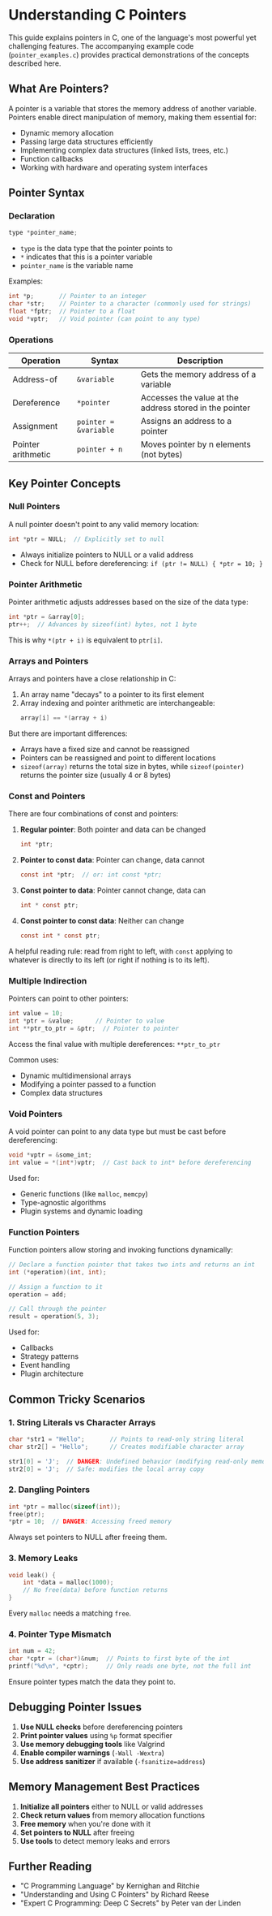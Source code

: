 # Understanding C Pointers

This guide explains pointers in C, one of the language's most powerful yet challenging features. The accompanying example code (`pointer_examples.c`) provides practical demonstrations of the concepts described here.

## What Are Pointers?

A pointer is a variable that stores the memory address of another variable. Pointers enable direct manipulation of memory, making them essential for:

- Dynamic memory allocation
- Passing large data structures efficiently
- Implementing complex data structures (linked lists, trees, etc.)
- Function callbacks
- Working with hardware and operating system interfaces

## Pointer Syntax

### Declaration

```c
type *pointer_name;
```

- `type` is the data type that the pointer points to
- `*` indicates that this is a pointer variable
- `pointer_name` is the variable name

Examples:
```c
int *p;       // Pointer to an integer
char *str;    // Pointer to a character (commonly used for strings)
float *fptr;  // Pointer to a float
void *vptr;   // Void pointer (can point to any type)
```

### Operations

| Operation | Syntax | Description |
|-----------|--------|-------------|
| Address-of | `&variable` | Gets the memory address of a variable |
| Dereference | `*pointer` | Accesses the value at the address stored in the pointer |
| Assignment | `pointer = &variable` | Assigns an address to a pointer |
| Pointer arithmetic | `pointer + n` | Moves pointer by n elements (not bytes) |

## Key Pointer Concepts

### Null Pointers

A null pointer doesn't point to any valid memory location:

```c
int *ptr = NULL;  // Explicitly set to null
```

- Always initialize pointers to NULL or a valid address
- Check for NULL before dereferencing: `if (ptr != NULL) { *ptr = 10; }`

### Pointer Arithmetic

Pointer arithmetic adjusts addresses based on the size of the data type:

```c
int *ptr = &array[0];
ptr++;  // Advances by sizeof(int) bytes, not 1 byte
```

This is why `*(ptr + i)` is equivalent to `ptr[i]`.

### Arrays and Pointers

Arrays and pointers have a close relationship in C:

1. An array name "decays" to a pointer to its first element
2. Array indexing and pointer arithmetic are interchangeable:
   ```c
   array[i] == *(array + i)
   ```

But there are important differences:
- Arrays have a fixed size and cannot be reassigned
- Pointers can be reassigned and point to different locations
- `sizeof(array)` returns the total size in bytes, while `sizeof(pointer)` returns the pointer size (usually 4 or 8 bytes)

### Const and Pointers

There are four combinations of const and pointers:

1. **Regular pointer**: Both pointer and data can be changed
   ```c
   int *ptr;
   ```

2. **Pointer to const data**: Pointer can change, data cannot
   ```c
   const int *ptr;  // or: int const *ptr;
   ```

3. **Const pointer to data**: Pointer cannot change, data can
   ```c
   int * const ptr;
   ```

4. **Const pointer to const data**: Neither can change
   ```c
   const int * const ptr;
   ```

A helpful reading rule: read from right to left, with `const` applying to whatever is directly to its left (or right if nothing is to its left).

### Multiple Indirection

Pointers can point to other pointers:

```c
int value = 10;
int *ptr = &value;      // Pointer to value
int **ptr_to_ptr = &ptr;  // Pointer to pointer
```

Access the final value with multiple dereferences: `**ptr_to_ptr`

Common uses:
- Dynamic multidimensional arrays
- Modifying a pointer passed to a function
- Complex data structures

### Void Pointers

A void pointer can point to any data type but must be cast before dereferencing:

```c
void *vptr = &some_int;
int value = *(int*)vptr;  // Cast back to int* before dereferencing
```

Used for:
- Generic functions (like `malloc`, `memcpy`)
- Type-agnostic algorithms
- Plugin systems and dynamic loading

### Function Pointers

Function pointers allow storing and invoking functions dynamically:

```c
// Declare a function pointer that takes two ints and returns an int
int (*operation)(int, int);

// Assign a function to it
operation = add;

// Call through the pointer
result = operation(5, 3);
```

Used for:
- Callbacks
- Strategy patterns
- Event handling
- Plugin architecture

## Common Tricky Scenarios

### 1. String Literals vs Character Arrays

```c
char *str1 = "Hello";       // Points to read-only string literal
char str2[] = "Hello";      // Creates modifiable character array

str1[0] = 'J';  // DANGER: Undefined behavior (modifying read-only memory)
str2[0] = 'J';  // Safe: modifies the local array copy
```

### 2. Dangling Pointers

```c
int *ptr = malloc(sizeof(int));
free(ptr);
*ptr = 10;  // DANGER: Accessing freed memory
```

Always set pointers to NULL after freeing them.

### 3. Memory Leaks

```c
void leak() {
    int *data = malloc(1000);
    // No free(data) before function returns
}
```

Every `malloc` needs a matching `free`.

### 4. Pointer Type Mismatch

```c
int num = 42;
char *cptr = (char*)&num;  // Points to first byte of the int
printf("%d\n", *cptr);     // Only reads one byte, not the full int
```

Ensure pointer types match the data they point to.

## Debugging Pointer Issues

1. **Use NULL checks** before dereferencing pointers
2. **Print pointer values** using `%p` format specifier
3. **Use memory debugging tools** like Valgrind
4. **Enable compiler warnings** (`-Wall -Wextra`)
5. **Use address sanitizer** if available (`-fsanitize=address`)

## Memory Management Best Practices

1. **Initialize all pointers** either to NULL or valid addresses
2. **Check return values** from memory allocation functions
3. **Free memory** when you're done with it
4. **Set pointers to NULL** after freeing
5. **Use tools** to detect memory leaks and errors

## Further Reading

- "C Programming Language" by Kernighan and Ritchie
- "Understanding and Using C Pointers" by Richard Reese
- "Expert C Programming: Deep C Secrets" by Peter van der Linden
